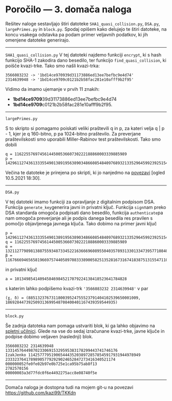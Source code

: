 # Poročilo — 3. domača naloga

Rešitev naloge sestavljajo štiri datoteke `SHA1_quasi_collision.py`, `DSA.py`, `largePrimes.py` in `block.py`. Spodaj opišem kako delujejo te štiri datoteke, na koncu vsakega odstavka pa podam primer veljavnih podatkov, ki jih omenjene datoteke generirajo.

- - -

`SHA1_quasi_collision.py`
V tej datoteki najdemo funkciji `encrypt`, ki s hash funkcijo SHA-1 zakodira dano besedilo, ter funkcijo `find_quasi_collision`, ki poišče kvazi-trke. Tako smo našli kvazi-trka:

```
3566083232 -> '1bd14ce970939d31173886ed13ee7befbc9e4d74'
2314639948 -> '1bd14ce9709c0121b2b58fac281e10afff9b2f95'
```

Vidimo da imamo ujemanje v prvih 11 znakih:
- **1bd14ce9709**39d31173886ed13ee7befbc9e4d74
- **1bd14ce9709**c0121b2b58fac281e10afff9b2f95.

- - -

`largePrimes.py`

S to skripto si pomagamo poiskati veliki praštevili q in p, za kateri velja q | p - 1, kjer je q 160-bitno, p pa 1024-bitno praštevilo. Za preverjane praštevilskosti smo uporabili Miller-Rabinov test praštevilskosti. Tako smo dobili

```
q = 1162255769745614450053660730222188860003339885989
p = 142961127436133355490138919563890348660854840976893213352964599239251544301337707783902342383086525288103655452924484721723793662485712143636442571460216320911039914868719609454147758510875050598705302510931641607766956115093646822742924491276245455898739266555549702781082840760937147638759773821954219429767
```
Večina te datoteke je prirejena po skripti, ki jo nanjedmo na [povezavi](https://www.geeksforgeeks.org/how-to-generate-large-prime-numbers-for-rsa-algorithm/) [ogled 10.5.2021 18:30].

- - - 

`DSA.py`

V tej datoteki imamo funkciji za opravljanje z digitalnim podpisom DSA. Funkcija `generate_key`generira javni in privatni ključ. Funkcija `sign`nam preko DSA standarda omogoča podpisati dano besedilo, funkcija `authenticate`pa nam omogoča preverjanje ali je podpis danega besedila res pravilen s pomočjo objavljenega javnega ključa. Tako dobimo na primer javni ključ

```
p = 142961127436133355490138919563890348660854840976893213352964599239251544301337707783902342383086525288103655452924484721723793662485712143636442571460216320911039914868719609454147758510875050598705302510931641607766956115093646822742924491276245455898739266555549702781082840760937147638759773821954219429767
q = 1162255769745614450053660730222188860003339885989
⍺ = 132112779898138875593487334522163666960895504035789313301334739577108402063410996963834438687193823725658339205765289423250343053351689727648137669617044660509149690137875456744564323084476737188827755066454211790478871547616587400069579809747039872578850400684143918232595335455994924670227303144698180119859
β = 116766694656581966975744058970833389005825135281673167418387513155471106302572867649142860812364214453017500594655654109024638105397397570841407619736411382828201477999728678198309638247637344343725290228902455912009191726264576191003030189636079766989871833758147059049801120811395881648529162097511162120440
```
in privatni ključ

```
a = 1013498541409458469845217079224138418523641784828
```

s katerim lahko podpišemo kvazi-trk `'3566083232 2314639948'` v par

```
(ɣ, δ) = (885132376731180039524755523791404102539650001009, 186928447392509313699548708400401167439359544935)
```

- - -

`block.py`

Še zadnja datoteka nam pomaga ustvariti blok, ki ga lahko objavimo na [spletni učilnici](https://ucilnica.fmf.uni-lj.si/mod/wiki/view.php?pageid=812&group=0). Glede na vse do sedaj izračunane kvazi-trke, javne ključe in podpise dobimo veljaven (naslednji) blok.

```
3566083232 2314639948 1331457644987023306915329595383178299443741746176
IzakJenko 1142577795190654443520389728578545917931944978949 233323764178989057792929024652847273416340521174
000000052fe0fe02b97e0b725e1ca95b75ab8f13
2782570156
00000003a3d77fdc0f6e4492275acc8e08740f5e
```

---

Domača naloga je dostopna tudi na mojem git-u na povezavi <https://github.com/kazi99/TKKdn>